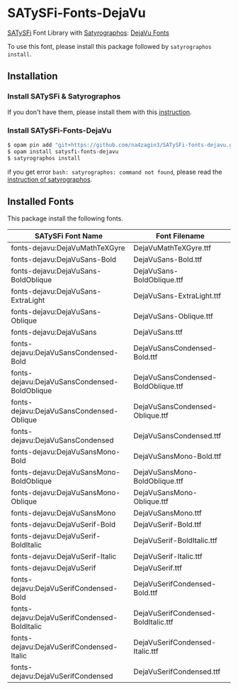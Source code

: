 # SATySFi-Fonts-DejaVu
[SATySFi](https://github.com/gfngfn/SATySFi) Font Library with [Satyrographos](https://github.com/na4zagin3/satyrographos): [DejaVu Fonts](https://dejavu-fonts.github.io/)

To use this font, please install this package followed by `satyrographos install`.

## Installation
### Install SATySFi & Satyrographos
If you don't have them, please install them with this [instruction](https://github.com/na4zagin3/satyrographos).

### Install SATySFi-Fonts-DejaVu
```sh
$ opam pin add "git+https://github.com/na4zagin3/SATySFi-fonts-dejavu.git"
$ opam install satysfi-fonts-dejavu
$ satyrographos install
```

if you get error `bash: satyrographos: command not found`, please read the [instruction of satyrographos](https://github.com/na4zagin3/satyrographos).

## Installed Fonts
This package install the following fonts.

| SATySFi Font Name                            | Font Filename                       |
|----------------------------------------------|-------------------------------------|
| fonts-dejavu:DejaVuMathTeXGyre               | DejaVuMathTeXGyre.ttf               |
| fonts-dejavu:DejaVuSans-Bold                 | DejaVuSans-Bold.ttf                 |
| fonts-dejavu:DejaVuSans-BoldOblique          | DejaVuSans-BoldOblique.ttf          |
| fonts-dejavu:DejaVuSans-ExtraLight           | DejaVuSans-ExtraLight.ttf           |
| fonts-dejavu:DejaVuSans-Oblique              | DejaVuSans-Oblique.ttf              |
| fonts-dejavu:DejaVuSans                      | DejaVuSans.ttf                      |
| fonts-dejavu:DejaVuSansCondensed-Bold        | DejaVuSansCondensed-Bold.ttf        |
| fonts-dejavu:DejaVuSansCondensed-BoldOblique | DejaVuSansCondensed-BoldOblique.ttf |
| fonts-dejavu:DejaVuSansCondensed-Oblique     | DejaVuSansCondensed-Oblique.ttf     |
| fonts-dejavu:DejaVuSansCondensed             | DejaVuSansCondensed.ttf             |
| fonts-dejavu:DejaVuSansMono-Bold             | DejaVuSansMono-Bold.ttf             |
| fonts-dejavu:DejaVuSansMono-BoldOblique      | DejaVuSansMono-BoldOblique.ttf      |
| fonts-dejavu:DejaVuSansMono-Oblique          | DejaVuSansMono-Oblique.ttf          |
| fonts-dejavu:DejaVuSansMono                  | DejaVuSansMono.ttf                  |
| fonts-dejavu:DejaVuSerif-Bold                | DejaVuSerif-Bold.ttf                |
| fonts-dejavu:DejaVuSerif-BoldItalic          | DejaVuSerif-BoldItalic.ttf          |
| fonts-dejavu:DejaVuSerif-Italic              | DejaVuSerif-Italic.ttf              |
| fonts-dejavu:DejaVuSerif                     | DejaVuSerif.ttf                     |
| fonts-dejavu:DejaVuSerifCondensed-Bold       | DejaVuSerifCondensed-Bold.ttf       |
| fonts-dejavu:DejaVuSerifCondensed-BoldItalic | DejaVuSerifCondensed-BoldItalic.ttf |
| fonts-dejavu:DejaVuSerifCondensed-Italic     | DejaVuSerifCondensed-Italic.ttf     |
| fonts-dejavu:DejaVuSerifCondensed            | DejaVuSerifCondensed.ttf            |
